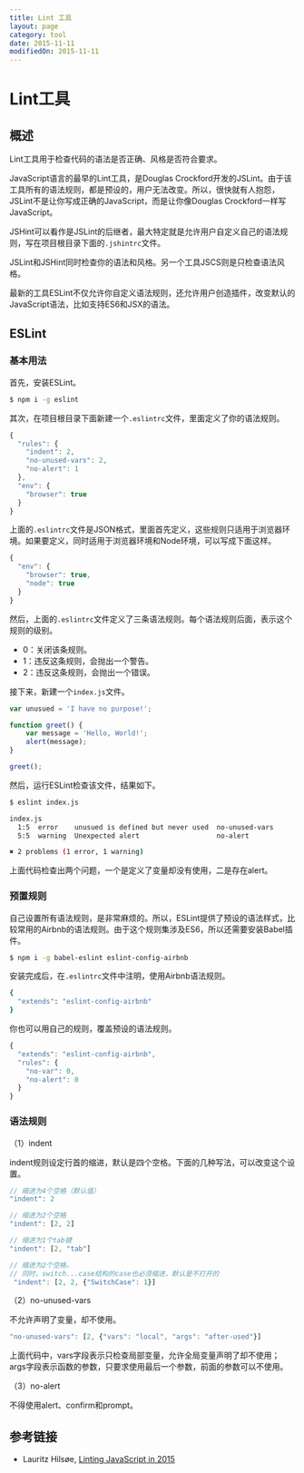 ```yaml
---
title: Lint 工具
layout: page
category: tool
date: 2015-11-11
modifiedOn: 2015-11-11
---
```


# Lint工具

## 概述

Lint工具用于检查代码的语法是否正确、风格是否符合要求。

JavaScript语言的最早的Lint工具，是Douglas Crockford开发的JSLint。由于该工具所有的语法规则，都是预设的，用户无法改变。所以，很快就有人抱怨，JSLint不是让你写成正确的JavaScript，而是让你像Douglas Crockford一样写JavaScript。

JSHint可以看作是JSLint的后继者，最大特定就是允许用户自定义自己的语法规则，写在项目根目录下面的`.jshintrc`文件。

JSLint和JSHint同时检查你的语法和风格。另一个工具JSCS则是只检查语法风格。

最新的工具ESLint不仅允许你自定义语法规则，还允许用户创造插件，改变默认的JavaScript语法，比如支持ES6和JSX的语法。

## ESLint

### 基本用法

首先，安装ESLint。

```bash
$ npm i -g eslint
```

其次，在项目根目录下面新建一个`.eslintrc`文件，里面定义了你的语法规则。

```javascript
{
  "rules": {
    "indent": 2,
    "no-unused-vars": 2,
    "no-alert": 1
  },
  "env": {
    "browser": true
  }
}
```

上面的`.eslintrc`文件是JSON格式，里面首先定义，这些规则只适用于浏览器环境。如果要定义，同时适用于浏览器环境和Node环境，可以写成下面这样。

```javascript
{
  "env": {
    "browser": true,
    "node": true
  }
}
```

然后，上面的`.eslintrc`文件定义了三条语法规则。每个语法规则后面，表示这个规则的级别。

- 0：关闭该条规则。
- 1：违反这条规则，会抛出一个警告。
- 2：违反这条规则，会抛出一个错误。

接下来，新建一个`index.js`文件。

```javascript
var unusued = 'I have no purpose!';

function greet() {
    var message = 'Hello, World!';
    alert(message);
}

greet();
```

然后，运行ESLint检查该文件，结果如下。

```bash
$ eslint index.js

index.js
  1:5  error    unusued is defined but never used  no-unused-vars
  5:5  warning  Unexpected alert                   no-alert

✖ 2 problems (1 error, 1 warning)
```

上面代码检查出两个问题，一个是定义了变量却没有使用，二是存在alert。

### 预置规则

自己设置所有语法规则，是非常麻烦的。所以，ESLint提供了预设的语法样式，比较常用的Airbnb的语法规则。由于这个规则集涉及ES6，所以还需要安装Babel插件。

```bash
$ npm i -g babel-eslint eslint-config-airbnb
```

安装完成后，在`.eslintrc`文件中注明，使用Airbnb语法规则。

```bash
{
  "extends": "eslint-config-airbnb"
}
```

你也可以用自己的规则，覆盖预设的语法规则。

```javascript
{
  "extends": "eslint-config-airbnb",
  "rules": {
    "no-var": 0,
    "no-alert": 0
  }
}
```

### 语法规则

（1）indent

indent规则设定行首的缩进，默认是四个空格。下面的几种写法，可以改变这个设置。

```javascript
// 缩进为4个空格（默认值）
"indent": 2

// 缩进为2个空格
"indent": [2, 2]

// 缩进为1个tab键
"indent": [2, "tab"]

// 缩进为2个空格，
// 同时，switch...case结构的case也必须缩进，默认是不打开的
 "indent": [2, 2, {"SwitchCase": 1}]
```

（2）no-unused-vars

不允许声明了变量，却不使用。

```javascript
"no-unused-vars": [2, {"vars": "local", "args": "after-used"}]
```

上面代码中，vars字段表示只检查局部变量，允许全局变量声明了却不使用；args字段表示函数的参数，只要求使用最后一个参数，前面的参数可以不使用。

（3）no-alert

不得使用alert、confirm和prompt。

## 参考链接

- Lauritz Hilsøe, [Linting JavaScript in 2015](http://blog.lauritz.me/linting-javascript-in-2015/)
